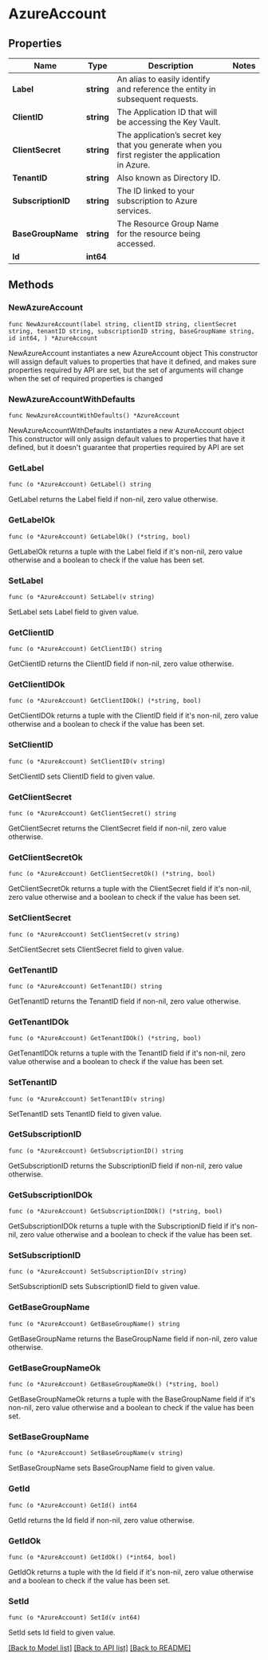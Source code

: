 # AzureAccount

## Properties

Name | Type | Description | Notes
------------ | ------------- | ------------- | -------------
**Label** | **string** | An alias to easily identify and reference the entity in subsequent requests. | 
**ClientID** | **string** | The Application ID that will be accessing the Key Vault. | 
**ClientSecret** | **string** | The application’s secret key that you generate when you first register the application in Azure. | 
**TenantID** | **string** | Also known as Directory ID. | 
**SubscriptionID** | **string** | The ID linked to your subscription to Azure services. | 
**BaseGroupName** | **string** | The Resource Group Name for the resource being accessed. | 
**Id** | **int64** |  | 

## Methods

### NewAzureAccount

`func NewAzureAccount(label string, clientID string, clientSecret string, tenantID string, subscriptionID string, baseGroupName string, id int64, ) *AzureAccount`

NewAzureAccount instantiates a new AzureAccount object
This constructor will assign default values to properties that have it defined,
and makes sure properties required by API are set, but the set of arguments
will change when the set of required properties is changed

### NewAzureAccountWithDefaults

`func NewAzureAccountWithDefaults() *AzureAccount`

NewAzureAccountWithDefaults instantiates a new AzureAccount object
This constructor will only assign default values to properties that have it defined,
but it doesn't guarantee that properties required by API are set

### GetLabel

`func (o *AzureAccount) GetLabel() string`

GetLabel returns the Label field if non-nil, zero value otherwise.

### GetLabelOk

`func (o *AzureAccount) GetLabelOk() (*string, bool)`

GetLabelOk returns a tuple with the Label field if it's non-nil, zero value otherwise
and a boolean to check if the value has been set.

### SetLabel

`func (o *AzureAccount) SetLabel(v string)`

SetLabel sets Label field to given value.


### GetClientID

`func (o *AzureAccount) GetClientID() string`

GetClientID returns the ClientID field if non-nil, zero value otherwise.

### GetClientIDOk

`func (o *AzureAccount) GetClientIDOk() (*string, bool)`

GetClientIDOk returns a tuple with the ClientID field if it's non-nil, zero value otherwise
and a boolean to check if the value has been set.

### SetClientID

`func (o *AzureAccount) SetClientID(v string)`

SetClientID sets ClientID field to given value.


### GetClientSecret

`func (o *AzureAccount) GetClientSecret() string`

GetClientSecret returns the ClientSecret field if non-nil, zero value otherwise.

### GetClientSecretOk

`func (o *AzureAccount) GetClientSecretOk() (*string, bool)`

GetClientSecretOk returns a tuple with the ClientSecret field if it's non-nil, zero value otherwise
and a boolean to check if the value has been set.

### SetClientSecret

`func (o *AzureAccount) SetClientSecret(v string)`

SetClientSecret sets ClientSecret field to given value.


### GetTenantID

`func (o *AzureAccount) GetTenantID() string`

GetTenantID returns the TenantID field if non-nil, zero value otherwise.

### GetTenantIDOk

`func (o *AzureAccount) GetTenantIDOk() (*string, bool)`

GetTenantIDOk returns a tuple with the TenantID field if it's non-nil, zero value otherwise
and a boolean to check if the value has been set.

### SetTenantID

`func (o *AzureAccount) SetTenantID(v string)`

SetTenantID sets TenantID field to given value.


### GetSubscriptionID

`func (o *AzureAccount) GetSubscriptionID() string`

GetSubscriptionID returns the SubscriptionID field if non-nil, zero value otherwise.

### GetSubscriptionIDOk

`func (o *AzureAccount) GetSubscriptionIDOk() (*string, bool)`

GetSubscriptionIDOk returns a tuple with the SubscriptionID field if it's non-nil, zero value otherwise
and a boolean to check if the value has been set.

### SetSubscriptionID

`func (o *AzureAccount) SetSubscriptionID(v string)`

SetSubscriptionID sets SubscriptionID field to given value.


### GetBaseGroupName

`func (o *AzureAccount) GetBaseGroupName() string`

GetBaseGroupName returns the BaseGroupName field if non-nil, zero value otherwise.

### GetBaseGroupNameOk

`func (o *AzureAccount) GetBaseGroupNameOk() (*string, bool)`

GetBaseGroupNameOk returns a tuple with the BaseGroupName field if it's non-nil, zero value otherwise
and a boolean to check if the value has been set.

### SetBaseGroupName

`func (o *AzureAccount) SetBaseGroupName(v string)`

SetBaseGroupName sets BaseGroupName field to given value.


### GetId

`func (o *AzureAccount) GetId() int64`

GetId returns the Id field if non-nil, zero value otherwise.

### GetIdOk

`func (o *AzureAccount) GetIdOk() (*int64, bool)`

GetIdOk returns a tuple with the Id field if it's non-nil, zero value otherwise
and a boolean to check if the value has been set.

### SetId

`func (o *AzureAccount) SetId(v int64)`

SetId sets Id field to given value.



[[Back to Model list]](../README.md#documentation-for-models) [[Back to API list]](../README.md#documentation-for-api-endpoints) [[Back to README]](../README.md)


